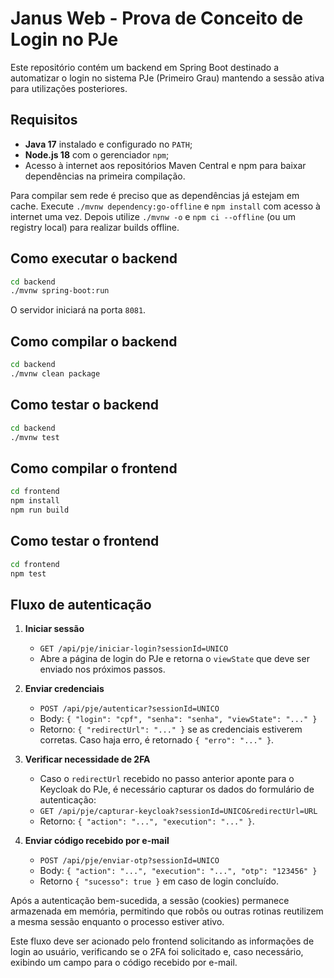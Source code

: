 # Janus Web - Prova de Conceito de Login no PJe

Este repositório contém um backend em Spring Boot destinado a automatizar o login no sistema PJe (Primeiro Grau) mantendo a sessão ativa para utilizações posteriores.

## Requisitos

- **Java 17** instalado e configurado no `PATH`;
- **Node.js 18** com o gerenciador `npm`;
- Acesso à internet aos repositórios Maven Central e npm para baixar dependências na primeira compilação.

Para compilar sem rede é preciso que as dependências já estejam em cache. Execute
`./mvnw dependency:go-offline` e `npm install` com acesso à internet uma vez.
Depois utilize `./mvnw -o` e `npm ci --offline` (ou um registry local) para
realizar builds offline.

## Como executar o backend

```bash
cd backend
./mvnw spring-boot:run
```

O servidor iniciará na porta `8081`.

## Como compilar o backend

```bash
cd backend
./mvnw clean package
```

## Como testar o backend

```bash
cd backend
./mvnw test
```

## Como compilar o frontend

```bash
cd frontend
npm install
npm run build
```

## Como testar o frontend

```bash
cd frontend
npm test
```

## Fluxo de autenticação

1. **Iniciar sessão**
   - `GET /api/pje/iniciar-login?sessionId=UNICO`
   - Abre a página de login do PJe e retorna o `viewState` que deve ser enviado nos próximos passos.

2. **Enviar credenciais**
   - `POST /api/pje/autenticar?sessionId=UNICO`
   - Body: `{ "login": "cpf", "senha": "senha", "viewState": "..." }`
   - Retorno: `{ "redirectUrl": "..." }` se as credenciais estiverem corretas. Caso haja erro, é retornado `{ "erro": "..." }`.

3. **Verificar necessidade de 2FA**
   - Caso o `redirectUrl` recebido no passo anterior aponte para o Keycloak do PJe, é necessário capturar os dados do formulário de autenticação:
   - `GET /api/pje/capturar-keycloak?sessionId=UNICO&redirectUrl=URL`
   - Retorno: `{ "action": "...", "execution": "..." }`.

4. **Enviar código recebido por e-mail**
   - `POST /api/pje/enviar-otp?sessionId=UNICO`
   - Body: `{ "action": "...", "execution": "...", "otp": "123456" }`
   - Retorno `{ "sucesso": true }` em caso de login concluído.

Após a autenticação bem-sucedida, a sessão (cookies) permanece armazenada em memória, permitindo que robôs ou outras rotinas reutilizem a mesma sessão enquanto o processo estiver ativo.

Este fluxo deve ser acionado pelo frontend solicitando as informações de login ao usuário, verificando se o 2FA foi solicitado e, caso necessário, exibindo um campo para o código recebido por e-mail.
